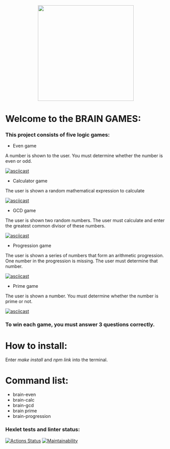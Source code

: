 <div align="center">
  <img src="https://www.ulemiste.ee/wordpress/wp-content/uploads/2016/11/Brain-Games-retail-logo-on-black-RGB-scaled.jpg" height="300"/>
</div>
<h1>Welcome to the BRAIN GAMES:</h1>

<h3>This project consists of five logic games:</h3>

- Even game

A number is shown to the user. You must determine whether the number is even or odd.

[![asciicast](https://asciinema.org/a/f7o78aOYPkXTOcSyXOJx2hPrs.png)](https://asciinema.org/a/f7o78aOYPkXTOcSyXOJx2hPrs)


- Calculator game

The user is shown a random mathematical expression to calculate


[![asciicast](https://asciinema.org/a/w77lLUWmBixdRqYwkJCXwukRy.png)](https://asciinema.org/a/w77lLUWmBixdRqYwkJCXwukRy)

- GCD game

The user is shown two random numbers. The user must calculate and enter the greatest common divisor of these numbers.

[![asciicast](https://asciinema.org/a/m74m1YgxejX7gohFkfh2ulhPg.png)](https://asciinema.org/a/m74m1YgxejX7gohFkfh2ulhPg)

- Progression game

The user is shown a series of numbers that form an arithmetic progression. One number in the progression is missing. The user must determine that number.

[![asciicast](https://asciinema.org/a/i5Kx0Qbet5dFW8SJQzdjlTFUo.png)](https://asciinema.org/a/i5Kx0Qbet5dFW8SJQzdjlTFUo)


- Prime game

The user is shown a number. You must determine whether the number is prime or not.

[![asciicast](https://asciinema.org/a/0jOTQGZoCpaN55aWjuj7lg7uD.png)](https://asciinema.org/a/0jOTQGZoCpaN55aWjuj7lg7uD)


<h3>To win each game, you must answer 3 questions correctly.</h3>

<h1>How to install:</h1>

Enter *make install* and *npm link* into the terminal.


<h1>Command list:</h1>

- brain-even
- brain-calc
- brain-gcd
- brain prime
- brain-progression

### Hexlet tests and linter status:

[![Actions Status](https://github.com/altcunjs/frontend-project-44/workflows/hexlet-check/badge.svg)](https://github.com/altcunjs/frontend-project-44/actions)
[![Maintainability](https://api.codeclimate.com/v1/badges/1c333eafecc5c5d671e1/maintainability)](https://codeclimate.com/github/altcunjs/frontend-project-44/maintainability)










